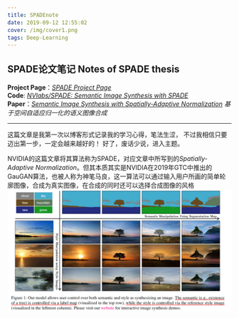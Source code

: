 ```yaml
---
title: SPADEnote
date: 2019-09-12 12:55:02
cover: /img/cover1.png
tags: Deep-Learning
---
```

## SPADE论文笔记  Notes of SPADE thesis


**Project Page**：*[SPADE Project Page](https://nvlabs.github.io/SPADE/)*  
**Code**: *[NVlabs/SPADE: Semantic Image Synthesis with SPADE](https://github.com/nvlabs/spade/)*  
**Paper**：*[Semantic Image Synthesis with Spatially-Adaptive Normalization](https://arxiv.org/abs/1903.07291) 基于空间自适应归一化的语义图像合成*  

---
这篇文章是我第一次以博客形式记录我的学习心得，笔法生涩， 不过我相信只要迈出第一步，一定会越来越好的！ 好了，废话少说，进入主题。

NVIDIA的这篇文章将其算法称为SPADE，对应文章中所写到的*Spatially-Adaptive Normalization*。但其本质其实是NVIDIA在2019年GTC中推出的GauGAN算法，也被人称为神笔马良，这一算法可以通过输入用户所画的简单轮廓图像，合成为真实图像，在合成的同时还可以选择合成图像的风格  
![图1](SPADEnote/GauGAN001.png)